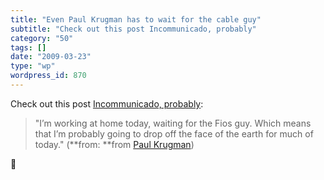 ```yaml
---
title: "Even Paul Krugman has to wait for the cable guy"
subtitle: "Check out this post Incommunicado, probably"
category: "50"
tags: []
date: "2009-03-23"
type: "wp"
wordpress_id: 870
---
```

Check out this post [Incommunicado, probably](http://krugman.blogs.nytimes.com/2009/03/23/incommunicado-probably/):
> "I’m working at home today, waiting for the Fios guy. Which means that I’m probably going to drop off the face of the earth for much of today." (**from: **from [Paul Krugman](http://krugman.blogs.nytimes.com/feed/)) 

 🙂